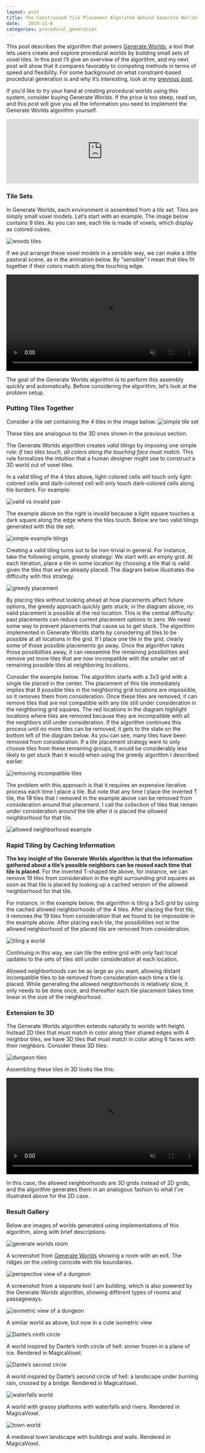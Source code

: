 ```yaml
---
layout: post
title: The Constrained Tile Placement Algorithm behind Generate Worlds
date:   2019-11-8
categories: procedural_generation
---
```




This post describes the algorithm that powers [Generate Worlds](http://generateworlds.com/), a tool that lets users create and explore procedural worlds by building small sets of voxel tiles.  In this post I’ll give an overview of the algorithm, and my next post will show that it compares favorably to competing methods in terms of speed and flexibility.  For some background on what constraint-based procedural generation is and why it’s interesting, look at my [previous post](https://ijdykeman.github.io/procedural_generation/2019/05/17/introducing-generate-worlds.html).


If you’d like to try your hand at creating procedural worlds using this system, consider buying Generate Worlds.  If the price is too steep, read on, and this post will give you all the information you need to implement the Generate Worlds algorithm yourself.

<iframe frameborder="0" src="https://itch.io/embed/406212?linkback=true&amp;border_width=2&amp;bg_color=353535&amp;fg_color=ffffff&amp;link_color=fa5c5c&amp;border_color=333333" width="100%" height="169"></iframe>



### Tile Sets

In Generate Worlds, each environment is assembled from a *tile set*.  Tiles are simply small voxel models.  Let’s start with an example.  The image below contains 9 tiles.  As you can see, each tile is made of voxels, which display as colored cubes.


![woods tiles]({{site.url}}/assets/generate_worlds_algorithm/labeled_woods_tiles.svg)


If we put arrange these voxel models in a sensible way, we can make a little pastoral scene, as in the animation below. By “sensible” I mean that tiles fit together if their colors match along the touching edge.

<video width="100%" controls autoplay loop muted>
  <source src="{{site.url}}/assets/generate_worlds_algorithm/woods_tile_assembly.mov">
Your browser does not support the video tag.
</video>


The goal of the Generate Worlds algorithm is to perform this assembly quickly and automatically. Before considering the algorithm, let’s look at the problem setup.

### Putting Tiles Together

Consider a tile set containing the 4 tiles in the image below:
![simple tile set]({{site.url}}/assets/generate_worlds_algorithm/simple_tile_set.png)

These tiles are analogous to the 3D ones shown in the previous section.  

The Generate Worlds algorithm creates *valid tilings* by imposing one simple rule: *If two tiles touch, all colors along the touching face must match.*  This rule formalizes the intuition that a human designer might use to construct a 3D world out of voxel tiles.  

In a valid tiling of the 4 tiles above, light-colored cells will touch only light-colored cells and dark-colored cell will only touch dark-colored cells along tile borders.  For example:



![valid vs invalid pair]({{site.url}}/assets/generate_worlds_algorithm/valid_vs_invalid_pair.svg)

The example above on the right is invalid because a light square touches a dark square along the edge where the tiles touch.  Below are two valid tilings generated with this tile set:


![simple example tilings]({{site.url}}/assets/generate_worlds_algorithm/simple_example_tilings.png)



Creating a valid tiling turns out to be non-trivial in general.  For instance, take the following simple, greedy strategy: We start with an empty grid.  At each iteration, place a tile in some location by choosing a tile that is valid given the tiles that we’ve already placed.  The diagram below illustrates the difficulty with this strategy.


![greedy placement]({{site.url}}/assets/generate_worlds_algorithm/greedy_placement.svg)

By placing tiles without looking ahead at how placements affect future options, the greedy approach quickly gets stuck; in the diagram above, no valid placement is possible at the red location.  This is the central difficulty: past placements can reduce current placement options to zero.  We need some way to prevent placements that cause us to get stuck.  The algorithm implemented in Generate Worlds starts by considering all tiles to be possible at all locations in the grid.  If I place one tile in the grid, clearly some of those possible placements go away.  Once the algorithm takes those possibilities away, it can reexamine the remaining possibilities and remove yet more tiles that are now incompatible with the smaller set of remaining possible tiles at neighboring locations.

Consider the example below.  The algorithm starts with a 3x3 grid with a single tile placed in the center.  The placement of this tile immediately implies that 9 possible tiles in the neighboring grid locations are impossible, so it removes them from consideration.  Once these tiles are removed, it can remove tiles that are not compatible with any tile still under consideration in the neighboring grid squares.  The red locations in the diagram highlight locations where tiles are removed because they are incompatible with all the neighbors still under consideration.  If the algorithm continues this process until no more tiles can be removed, it gets to the state on the bottom left of the diagram below.  As you can see, many tiles have been removed from consideration.  If a tile placement strategy were to only choose tiles from these remaining groups, it would be considerably less likely to get stuck than it would when using the greedy algorithm I described earlier.


![removing incompatible tiles]({{site.url}}/assets/generate_worlds_algorithm/removing_incompatible_tiles.svg)



The problem with this approach is that it requires an expensive iterative process each time I place a tile.  But note that any time I place the inverted T tile, the 19 tiles that I removed in the example above can be removed from consideration around that placement.  I call the collection of tiles that remain under consideration around the tile after it is placed the *allowed neighborhood* for that tile.  

![allowed neighborhood example]({{site.url}}/assets/generate_worlds_algorithm/allowed_neighborhood_example.svg)


### Rapid Tiling by Caching Information

**The key insight of the Generate Worlds algorithm is that the information gathered about a tile’s possible neighbors can be reused each time that tile is placed.**  For the inverted T-shaped tile above, for instance, we can remove 19 tiles from consideration in the eight surrounding grid squares as soon as that tile is placed by looking up a cached version of the allowed neighborhood for that tile.

For instance, in the example below, the algorithm is tiling a 5x5 grid by using the cached allowed neighborhoods of the 4 tiles.  After placing the first tile, it removes the 19 tiles from consideration that we found to be impossible in the example above.  After placing each tile, the possibilities not in the allowed neighborhood of the placed tile are removed from consideration.

![tiling a world]({{site.url}}/assets/generate_worlds_algorithm/tiling_a_world.svg)

Continuing in this way, we can tile the entire grid with only fast local updates to the sets of tiles still under consideration at each location.

Allowed neighborhoods can be as large as you want, allowing distant incompatible tiles to be removed from consideration each time a tile is placed.  While generating the allowed neighborhoods is relatively slow, it only needs to be done once, and  thereafter each tile placement takes time linear in the size of the neighborhood.  

### Extension to 3D

The Generate Worlds algorithm extends naturally to worlds with height.  Instead 2D tiles that must match in color along their shared edges with 4 neighbor tiles, we have 3D tiles that must match in color along 6 faces with their neighbors.  Consider these 3D tiles:





![dungeon tiles]({{site.url}}/assets/generate_worlds_algorithm/dungeon_tiles.svg)

Assembling these tiles in 3D looks like this:


<video width="100%" controls autoplay loop muted>
  <source src="{{site.url}}/assets/generate_worlds_algorithm/dungeon_tile_assembly.mov">
Your browser does not support the video tag.
</video>


In this case, the allowed neighborhoods are 3D grids instead of 2D grids, and the algorithm generates them in an analogous fashion to what I’ve illustrated above for the 2D case.




### Result Gallery

Below are images of worlds generated using implementations of this algorithm, along with brief descriptions.


![generate worlds room]({{site.url}}/assets/generate_worlds_algorithm/generate_worlds_room.jpg)

A screenshot from [Generate Worlds](http://generateworlds.com/) showing a  room with an exit.  The ridges on the ceiling coincide with tile boundaries.


![perspective view of a dungeon]({{site.url}}/assets/generate_worlds_algorithm/perspective_dungeon.jpg)

A screenshot from a separate tool I am building, which is also powered by the Generate Worlds algorithm, showing different types of rooms and passageways.


![isometric view of a dungeon]({{site.url}}/assets/generate_worlds_algorithm/isometric_dungeon.jpg)

A similar world as above, but now in a cute isometric view


![Dante’s ninth circle]({{site.url}}/assets/generate_worlds_algorithm/traitors_world.png)

A world inspired by Dante’s ninth circle of hell: sinner frozen in a plane of ice.  Rendered in MagicaVoxel.


![Dante’s second circle]({{site.url}}/assets/generate_worlds_algorithm/sodomites_world.png)

A world inspired by Dante’s second circle of hell: a landscape under burning rain, crossed by a bridge.  Rendered in MagicaVoxel.


![waterfalls world]({{site.url}}/assets/generate_worlds_algorithm/waterfall_world.png)

A world with grassy platforms with waterfalls and rivers.  Rendered in MagicaVoxel.


![town world]({{site.url}}/assets/generate_worlds_algorithm/town_world.png)

A medieval town landscape with buildings and walls.  Rendered in MagicaVoxel.


